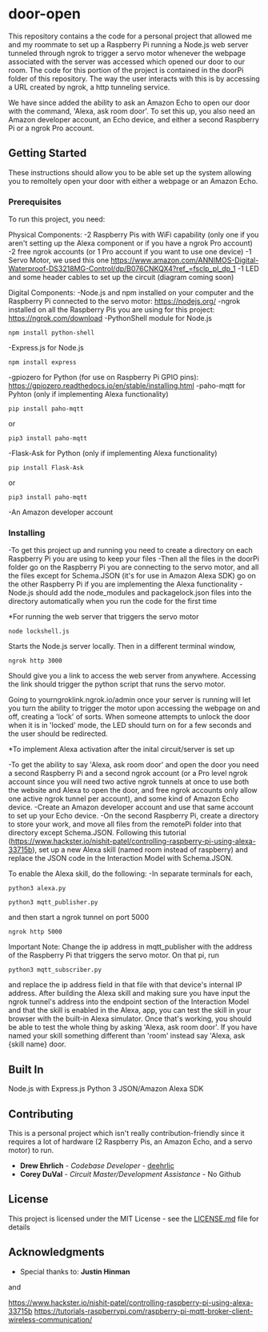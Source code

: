 # door-open

This repository contains a the code for a personal project that allowed me and my roommate to set up a Raspberry Pi running a Node.js web server tunneled through ngrok to trigger a servo motor whenever the webpage associated with the server was accessed which opened our door to our room. The code for this portion of the project is contained in the doorPi folder of this repository. The way the user interacts with this is by accessing a URL created by ngrok, a http tunneling service.

We have since added the ability to ask an Amazon Echo to open our door with the command, 'Alexa, ask room door'. To set this up, you also need an Amazon developer account, an Echo device, and either a second Raspberry Pi or a ngrok Pro account. 


## Getting Started

These instructions should allow you to be able set up the system allowing you to remoltely open your door with either a webpage or an Amazon Echo.

### Prerequisites

To run this project, you need:

Physical Components:
-2 Raspberry Pis with WiFi capability (only one if you aren't setting up the Alexa component or if you have a ngrok Pro account)
-2 free ngrok accounts (or 1 Pro account if you want to use one device)
-1 Servo Motor, we used this one https://www.amazon.com/ANNIMOS-Digital-Waterproof-DS3218MG-Control/dp/B076CNKQX4?ref_=fsclp_pl_dp_1
-1 LED and some header cables to set up the circuit (diagram coming soon)

Digital Components:
-Node.js and npm installed on your computer and the Raspberry Pi connected to the servo motor: https://nodejs.org/
-ngrok installed on all the Raspberry Pis you are using for this project: https://ngrok.com/download
-PythonShell module for Node.js
```
npm install python-shell
```
-Express.js for Node.js
```
npm install express
```
-gpiozero for Python (for use on Raspberry Pi GPIO pins): https://gpiozero.readthedocs.io/en/stable/installing.html
-paho-mqtt for Pyhton (only if implementing Alexa functionality)
```
pip install paho-mqtt
```
or 
```
pip3 install paho-mqtt
```
-Flask-Ask for Python (only if implementing Alexa functionality)
```
pip install Flask-Ask
```
or
```
pip3 install paho-mqtt
```
-An Amazon developer account


### Installing

-To get this project up and running you need to create a directory on each Raspberry Pi you are using to keep your files
-Then all the files in the doorPi folder go on the Raspberry Pi you are connecting to the servo motor, and all the files except for Schema.JSON (it's for use in Amazon Alexa SDK) go on the other Raspberry Pi if you are implementing the Alexa functionality
-Node.js should add the node_modules and packagelock.json files into the directory automatically when you run the code for the first time

*For running the web server that triggers the servo motor
```
node lockshell.js
```
Starts the Node.js server locally. Then in a different terminal window,
```
ngrok http 3000
```
Should give you a link to access the web server from anywhere. Accessing the link should trigger the python script that runs the servo motor.

Going to yourngroklink.ngrok.io/admin once your server is running will let you turn the ability to trigger the motor upon accessing the webpage on and off, creating a 'lock' of sorts. When someone attempts to unlock the door when it is in 'locked' mode, the LED should turn on for a few seconds and the user should be redirected.

*To implement Alexa activation after the inital circuit/server is set up

-To get the ability to say 'Alexa, ask room door' and open the door you need a second Raspberry Pi and a second ngrok account (or a Pro level ngrok account since you will need two active ngrok tunnels at once to use both the website and Alexa to open the door, and free ngrok accounts only allow one active ngrok tunnel per account), and some kind of Amazon Echo device.
-Create an Amazon developer account and use that same account to set up your Echo device.
-On the second Raspberry Pi, create a directory to store your work, and move all files from the remotePi folder into that directory except Schema.JSON. Following this tutorial (https://www.hackster.io/nishit-patel/controlling-raspberry-pi-using-alexa-33715b), set up a new Alexa skill (named room instead of raspberry) and replace the JSON code in the Interaction Model with Schema.JSON.

To enable the Alexa skill, do the following:
-In separate terminals for each,

```
python3 alexa.py
```

```
python3 mqtt_publisher.py
```

and then start a ngrok tunnel on port 5000 

```
ngrok http 5000
```

Important Note: Change the ip address in mqtt_publisher with the address of the Raspberry Pi that triggers the servo motor. On that pi, run 

```
python3 mqtt_subscriber.py
```

and replace the ip address field in that file with that device's internal IP address. After building the Alexa skill and making sure you have input the ngrok tunnel's address into the endpoint section of the Interaction Model and that the skill is enabled in the Alexa, app, you can test the skill in your browser with the built-in Alexa simulator. Once that's working, you should be able to test the whole thing by asking 'Alexa, ask room door'. If you have named your skill something different than 'room' instead say 'Alexa, ask {skill name} door.

## Built In

Node.js with Express.js
Python 3
JSON/Amazon Alexa SDK

## Contributing

This is a personal project which isn't really contribution-friendly since it requires a lot of hardware (2 Raspberry Pis, an Amazon Echo, and a servo motor) to run.

* **Drew Ehrlich** - *Codebase Developer* - [deehrlic](https://github.com/deehrlic)
* **Corey DuVal** - *Circuit Master/Development Assistance* - No Github

## License

This project is licensed under the MIT License - see the [LICENSE.md](LICENSE.md) file for details

## Acknowledgments

* Special thanks to:
**Justin Hinman**

and

https://www.hackster.io/nishit-patel/controlling-raspberry-pi-using-alexa-33715b
https://tutorials-raspberrypi.com/raspberry-pi-mqtt-broker-client-wireless-communication/
